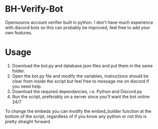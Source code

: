 # BH-Verify-Bot
Opensource account verifier built in python.
I don't have much experience with discord bots so this can probably be improved, feel free to add your own features.

# Usage

1) Download the bot.py and database.json files and put them in the same folder.
2) Open the bot.py file and modify the variables, instructions should be clear from inside the script but feel free to message me on discord if you need help.
3) Download the required dependancies, i.e. Python and Discord.py
4) Run the script, preferably on a server since you'll want the bot online 24/7

To change the embeds you can modify the embed_builder function at the bottom of the script, regardless of if you know any python or not this is pretty straight forward.
